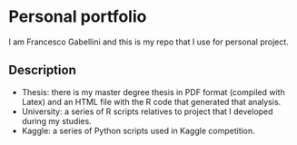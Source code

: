 # Personal portfolio

I am Francesco Gabellini and this is my repo that I use for personal project.

## Description

* Thesis: there is my master degree thesis in PDF format (compiled with Latex)
and an HTML file with the R code that generated that analysis.
* University: a series of R scripts relatives to project that I developed during my studies.
* Kaggle: a series of Python scripts used in Kaggle competition.
